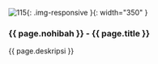 ---
---

![115](/static/img/hibahcms/115.png){: .img-responsive }{: width="350" }

### {{ page.nohibah }} - {{ page.title }}

{{ page.deskripsi }}

